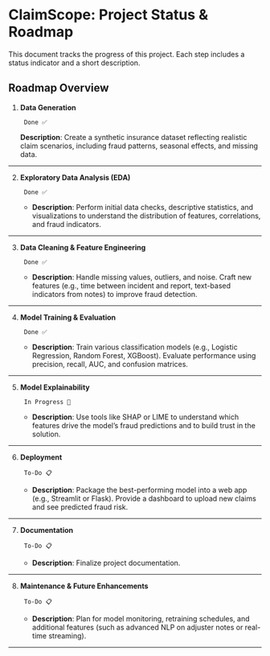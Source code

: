# **ClaimScope: Project Status & Roadmap**

This document tracks the progress of this project. Each step includes a status indicator and a short description.

## **Roadmap Overview**

1. **Data Generation**   
    
        Done ✅
    **Description**: Create a synthetic insurance dataset reflecting realistic claim scenarios, including fraud patterns, seasonal effects, and missing data.  
----

2. **Exploratory Data Analysis (EDA)** 
        
        Done ✅
   - **Description**: Perform initial data checks, descriptive statistics, and visualizations to understand the distribution of features, correlations, and fraud indicators.  
----

3. **Data Cleaning & Feature Engineering** 

        Done ✅
   - **Description**: Handle missing values, outliers, and noise. Craft new features (e.g., time between incident and report, text-based indicators from notes) to improve fraud detection.  
----

4. **Model Training & Evaluation** 

        Done ✅
   - **Description**: Train various classification models (e.g., Logistic Regression, Random Forest, XGBoost). Evaluate performance using precision, recall, AUC, and confusion matrices.  

----

5. **Model Explainability**  

        In Progress 🚧
   - **Description**: Use tools like SHAP or LIME to understand which features drive the model’s fraud predictions and to build trust in the solution.  

----

6. **Deployment**

        To-Do 📋
   - **Description**: Package the best-performing model into a web app (e.g., Streamlit or Flask). Provide a dashboard to upload new claims and see predicted fraud risk.  

----

7. **Documentation** 

        To-Do 📋
   - **Description**: Finalize project documentation.  

----

8. **Maintenance & Future Enhancements**

        To-Do 📋
   - **Description**: Plan for model monitoring, retraining schedules, and additional features (such as advanced NLP on adjuster notes or real-time streaming).  


---